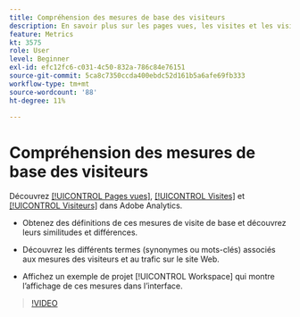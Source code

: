 ```yaml
---
title: Compréhension des mesures de base des visiteurs
description: En savoir plus sur les pages vues, les visites et les visiteurs dans Adobe Analytics. Découvrez les mesures de base des visiteurs qui vous aident à comprendre le trafic sur votre site Web.
feature: Metrics
kt: 3575
role: User
level: Beginner
exl-id: efc12fc6-c031-4c50-832a-786c84e76151
source-git-commit: 5ca8c7350ccda400ebdc52d161b5a6afe69fb333
workflow-type: tm+mt
source-wordcount: '88'
ht-degree: 11%

---
```


# Compréhension des mesures de base des visiteurs

Découvrez [[!UICONTROL Pages vues]](https://experienceleague.adobe.com/docs/analytics/components/metrics/page-views.html?lang=en), [[!UICONTROL Visites]](https://experienceleague.adobe.com/docs/analytics/components/metrics/visits.html?lang=fr) et [[!UICONTROL Visiteurs]](https://experienceleague.adobe.com/docs/analytics/components/metrics/unique-visitors.html?lang=fr) dans Adobe Analytics.

* Obtenez des définitions de ces mesures de visite de base et découvrez leurs similitudes et différences.

* Découvrez les différents termes (synonymes ou mots-clés) associés aux mesures des visiteurs et au trafic sur le site Web.

* Affichez un exemple de projet [!UICONTROL Workspace] qui montre l’affichage de ces mesures dans l’interface.

>[!VIDEO](https://video.tv.adobe.com/v/28774/?quality=12&learn=on)
